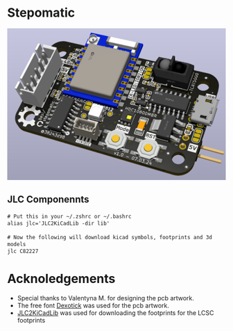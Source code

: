 # Stepomatic

![](stepomatic.png)

## JLC Componennts

    # Put this in your ~/.zshrc or ~/.bashrc
    alias jlc='JLC2KiCadLib -dir lib'
    
    # Now the following will download kicad symbols, footprints and 3d models
    jlc C82227


# Acknoledgements

- Special thanks to Valentyna M. for designing the pcb artwork.
- The free font [Dexotick](https://www.behance.net/dhanstudio) was used for the pcb artwork.
- [JLC2KiCadLib](https://pypi.org/project/JLC2KiCadLib) was used for downloading the footprints for the LCSC footprints
